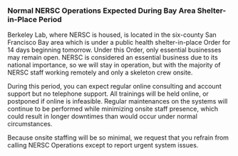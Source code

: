 ### Normal NERSC Operations Expected During Bay Area Shelter-in-Place Period

Berkeley Lab, where NERSC is housed, is located in the six-county San Francisco
Bay area which is under a public health shelter-in-place Order for 14 days
beginning tomorrow. Under this Order, only essential businesses may remain open.
NERSC is considered an essential business due to its national importance, so we 
will stay in operation, but with the majority of NERSC staff working remotely 
and only a skeleton crew onsite.

During this period, you can expect regular online consulting and account support
but no telephone support. All trainings will be held online, or postponed if 
online is infeasible. Regular maintenances on the systems will continue to be 
performed while minimizing onsite staff presence, which could result in longer 
downtimes than would occur under normal circumstances.

Because onsite staffing will be so minimal, we request that you refrain from
calling NERSC Operations except to report urgent system issues.
